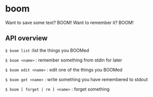 boom
====

Want to save some text?  BOOM!  Want to remember it?  BOOM!

API overview
---

```$ boom list```
:list the things you BOOMed

```$ boom <name>```
: remember something from stdin for later

```$ boom edit <name>```
: edit one of the things you BOOMed

```$ boom get <name>```
: write something you have remembered to stdout

```$ boom [ forget | rm ] <name>```
: forget something

